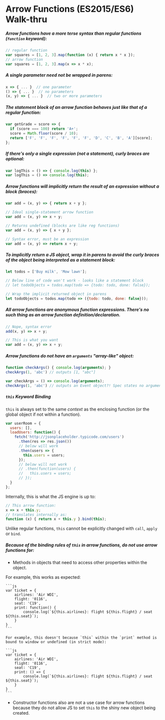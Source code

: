 # Arrow Functions (ES2015/ES6) Walk-thru

##### Arrow functions have a more terse syntax than regular functions (`function` keyword):

```js
// regular function
var squares = [1, 2, 3].map(function (x) { return x * x });
// arrow function
var squares = [1, 2, 3].map(x => x * x);
```

##### A single parameter need not be wrapped in parens:

```js
x => { ... }  // one parameter
() => { ... }  // no parameters
(x, y) => { ... }  // two or more parameters
```

##### The statement block of an arrow function behaves just like that of a regular function:

```js
var getGrade = score => {
  if (score === 100) return 'A+';
  score = Math.floor(score / 10);
  return ['F', 'F', 'F', 'F', 'F', 'F', 'D', 'C', 'B', 'A'][score];
};
```

##### If there's only a single **expression** (not a statement), curly braces are optional:

```js
var logThis = () => { console.log(this) };
var logThis = () => console.log(this);
```

##### Arrow functions will implicitly return the result of an **expression** without a block (braces):

```js
var add = (x, y) => { return x + y };

// Ideal single-statement arrow function
var add = (x, y) => x + y;

// Returns undefined (blocks are like reg functions)
var add = (x, y) => { x + y };

// Syntax error, must be an expression
var add = (x, y) => return x + y;
```

##### To implicitly return a JS object, wrap it in parens to avoid the curly braces of the object being interpreted as a statement block:

```js
let todos = ['Buy milk', 'Mow lawn'];

// Below line of code won't work - looks like a statement block
// let todoObjects = todos.map(todo => {todo: todo, done: false});

// Wrap the implicit returned object in parens
let todoObjects = todos.map(todo => ({todo: todo, done: false}));
```

##### All arrow functions are anonymous function expressions.  There's no such thing as an arrow function definition/declaration.

```js
// Nope, syntax error
add(x, y) => x + y;

// This is what you want
var add = (x, y) => x + y;
```

##### Arrow functions do not have an `arguments` "array-like" object:

```js
function checkArgs() { console.log(arguments); }
checkArgs(1, 'abc') // outputs [1, "abc"]

var checkArgs = () => console.log(arguments);
checkArgs(1, 'abc') // outputs an Event object?! Spec states no arguments object in arrow functions.
```

##### `this` Keyword Binding

`this` is always set to the same _context_ as the enclosing function (or the global object if not within a function).

```js
var userRoom = {
  users: [],
  loadUsers: function() {
    fetch('http://jsonplaceholder.typicode.com/users')
      .then(res => res.json())
      // below will work
      .then(users => {
        this.users = users;
      });
      // below will not work
      // .then(function(users) {
      //   this.users = users;
      // });
  }
};
```

Internally, this is what the JS engine is up to:

```js
// This arrow function:
x => x + this.y;
// translates internally as:
function (x) { return x + this.y }.bind(this);
```
  
Unlike regular functions, `this` cannot be explicitly changed with `call`, `apply` or `bind`.

##### Because of the binding rules of `this` in arrow functions, **do not** use arrow functions for:

  - Methods in objects that need to access other properties within the object.

  For example, this works as expected:
 
	```js
	var ticket = {
	    airlines: 'Air WDI',
		flight: '0116',
		seat: 'C19',
	    print: function() {
			console.log(`${this.airlines}: flight ${this.flight} / seat ${this.seat}`);
		}
	}
	```
	
	For example, this doesn't because `this` within the `print` method is bound to window or undefined (in strict mode):
	
	```js
	var ticket = {
	    airlines: 'Air WDI',
		flight: '0116',
		seat: 'C19',
	    print: () => {
			console.log(`${this.airlines}: flight ${this.flight} / seat ${this.seat}`);
		}
	}
	```
  - Constructor functions also are not a use case for arrow functions because they do not allow JS to set `this` to the shiny new object being created.



